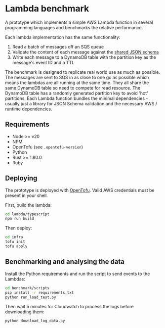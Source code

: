 # Lambda benchmark

A prototype which implements a simple AWS Lambda function in several programming languages and benchmarks the relative performance.

Each lambda implementation has the same functionality:

1. Read a batch of messages off an SQS queue
2. Validate the content of each message against the [shared JSON schema](./schema/event.json)
3. Write each message to a DynamoDB table with the partition key as the message's event ID and a TTL

The benchmark is designed to replicate real world use as much as possible.
The messages are sent to SQS in as close to one go as possible which means the lambdas are all running at the same time.
They all share the same DynamoDB table so need to compete for read resource.
The DynamoDB table has a randomly generated partition key to avoid 'hot' partitions.
Each Lambda function bundles the minimal dependencies - usually just a library for JSON Schema validation and the necessary AWS / runtime dependencies.

## Requirements

- Node >= v20
- NPM
- OpenTofu (see `.opentofu-version`)
- Python
- Rust >= 1.80.0
- Ruby

## Deploying

The prototype is deployed with [OpenTofu](https://opentofu.org/).
Valid AWS credentials must be present in your shell.

First, build the lambda:

```bash
cd lambda/typescript
npm run build

```

Then deploy:

```bash
cd infra
tofu init
tofu apply
```

## Benchmarking and analysing the data

Install the Python requirements and run the script to send events to the Lambdas:

```bash
cd benchmark/scripts
pip install -r requirements.txt
python run_load_test.py
```

Then wait 5 minutes for Cloudwatch to process the logs before downloading them:

```bash
python download_log_data.py
```
